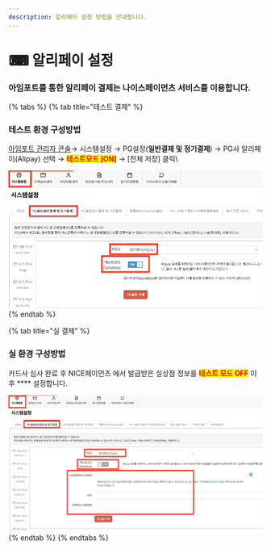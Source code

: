 ```yaml
---
description: 알리페이 설정 방법을 안내합니다.
---
```


# ⌨ 알리페이 설정

### 아임포트를 통한 알리페이 결제는 나이스페이먼츠 서비스를 이용합니다.

{% tabs %}
{% tab title="테스트 결제" %}
### 테스트 환경 구성방법

[아임포트 관리자 콘솔](https://admin.iamport.kr/)→ 시스템설정 → PG설정(**일반결제 및 정기결제**) → PG사 알리페이(Alipay) 선택 → <mark style="color:red;">**테스트모드 \[ON]**</mark> → \[전체 저장] 클릭\


![테스트 설정 예시](<../../../.gitbook/assets/image (15).png>)
{% endtab %}

{% tab title="실 결제" %}
### **실** 환경 구성방법

카드사 심사 완료 후 NICE페이먼츠 에서 발급받은 실상점 정보를 <mark style="color:red;">**테스트 모드 OFF**</mark> 이후 **** 설정합니다.



![실 계정 설정 예시](<../../../.gitbook/assets/image (13) (1).png>)
{% endtab %}
{% endtabs %}
